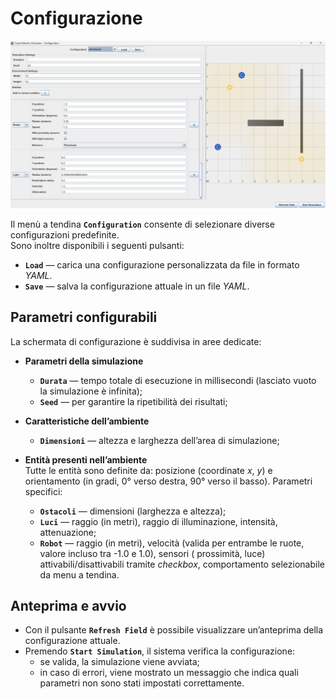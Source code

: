 # Configurazione

![Configurazione](../../static/img/08-user-guide/gui-configuration.png)

Il menù a tendina **`Configuration`** consente di selezionare diverse configurazioni predefinite.  
Sono inoltre disponibili i seguenti pulsanti:

- **`Load`** — carica una configurazione personalizzata da file in formato _YAML_.
- **`Save`** — salva la configurazione attuale in un file _YAML_.

## Parametri configurabili

La schermata di configurazione è suddivisa in aree dedicate:

- **Parametri della simulazione**

  - **`Durata`** — tempo totale di esecuzione in millisecondi (lasciato vuoto la simulazione è infinita);
  - **`Seed`** — per garantire la ripetibilità dei risultati;

- **Caratteristiche dell’ambiente**

  - **`Dimensioni`** — altezza e larghezza dell’area di simulazione;

- **Entità presenti nell’ambiente**  
  Tutte le entità sono definite da: posizione (coordinate _x_, _y_) e orientamento (in gradi, 0° verso destra,
  90° verso il basso).
  Parametri specifici:
  - **`Ostacoli`** — dimensioni (larghezza e altezza);
  - **`Luci`** — raggio (in metri), raggio di illuminazione, intensità, attenuazione;
  - **`Robot`** — raggio (in metri), velocità (valida per entrambe le ruote, valore incluso tra -1.0 e 1.0), sensori (
    prossimità, luce) attivabili/disattivabili tramite _checkbox_, comportamento selezionabile da menu
    a tendina.

## Anteprima e avvio

- Con il pulsante **`Refresh Field`** è possibile visualizzare un’anteprima della configurazione attuale.
- Premendo **`Start Simulation`**, il sistema verifica la configurazione:
  - se valida, la simulazione viene avviata;
  - in caso di errori, viene mostrato un messaggio che indica quali parametri non sono stati impostati correttamente.
